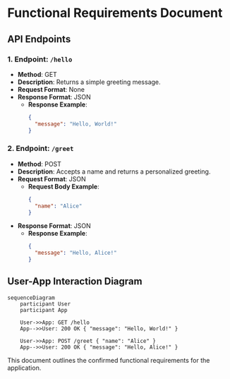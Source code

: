 # Functional Requirements Document

## API Endpoints

### 1. Endpoint: `/hello`
- **Method**: GET
- **Description**: Returns a simple greeting message.
- **Request Format**: None
- **Response Format**: JSON
  - **Response Example**:
    ```json
    {
      "message": "Hello, World!"
    }
    ```

### 2. Endpoint: `/greet`
- **Method**: POST
- **Description**: Accepts a name and returns a personalized greeting.
- **Request Format**: JSON
  - **Request Body Example**:
    ```json
    {
      "name": "Alice"
    }
    ```
- **Response Format**: JSON
  - **Response Example**:
    ```json
    {
      "message": "Hello, Alice!"
    }
    ```

## User-App Interaction Diagram

```mermaid
sequenceDiagram
    participant User
    participant App

    User->>App: GET /hello
    App-->>User: 200 OK { "message": "Hello, World!" }

    User->>App: POST /greet { "name": "Alice" }
    App-->>User: 200 OK { "message": "Hello, Alice!" }
```

This document outlines the confirmed functional requirements for the application.